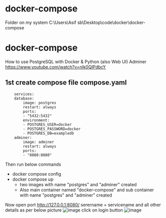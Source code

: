 # docker-compose
Folder on my system
C:\Users\Asif sb\Desktop\code\docker\docker-compose

# docker-compose
How to use PostgreSQL with Docker & Python (also Web UI) Adminer
https://www.youtube.com/watch?v=nlk0QlPdbcY

## 1st create compose file compose.yaml

        services:
        database:
            image: postgres
            restart: always
            ports:
            - "5432:5432"
            environment:
            - POSTGRES_USER=docker
            - POSTGRES_PASSWORD=docker
            - POSTGRES_DB=exampledb
        adminer:
            image: adminer
            restart: always
            ports:
            - "8080:8080"

Then run below commands 
* docker compose config
* docker compose up
  * two images with name "postgres" and "adminer" created
  * Also main container named "docker-compose" and sub container with name "postgres" and "adminer" created

 Now open port http://127.0.0.1:8080/
 serername =  servicename 
 and all other details as per below picture
![image](https://github.com/user-attachments/assets/89547821-9553-4e2f-b46d-1841da24a879)
click on login button
![image](https://github.com/user-attachments/assets/3554eaa7-09c9-4d94-b538-8f96b78f0fd0)


